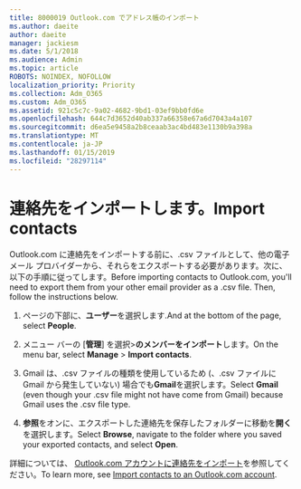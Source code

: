 ```yaml
---
title: 8000019 Outlook.com でアドレス帳のインポート
ms.author: daeite
author: daeite
manager: jackiesm
ms.date: 5/1/2018
ms.audience: Admin
ms.topic: article
ROBOTS: NOINDEX, NOFOLLOW
localization_priority: Priority
ms.collection: Adm_O365
ms.custom: Adm_O365
ms.assetid: 921c5c7c-9a02-4682-9bd1-03ef9bb0fd6e
ms.openlocfilehash: 644c7d3652d40ab337a66358e67a6d7043a4a107
ms.sourcegitcommit: d6ea5e9458a2b8ceaab3ac4bd483e1130b9a398a
ms.translationtype: MT
ms.contentlocale: ja-JP
ms.lasthandoff: 01/15/2019
ms.locfileid: "28297114"
---
```

# <a name="import-contacts"></a><span data-ttu-id="bd85d-102">連絡先をインポートします。</span><span class="sxs-lookup"><span data-stu-id="bd85d-102">Import contacts</span></span>

<span data-ttu-id="bd85d-p101">Outlook.com に連絡先をインポートする前に、.csv ファイルとして、他の電子メール プロバイダーから、それらをエクスポートする必要があります。次に、以下の手順に従ってします。</span><span class="sxs-lookup"><span data-stu-id="bd85d-p101">Before importing contacts to Outlook.com, you'll need to export them from your other email provider as a .csv file. Then, follow the instructions below.</span></span>
  
1. <span data-ttu-id="bd85d-105">ページの下部に、**ユーザー**を選択します.</span><span class="sxs-lookup"><span data-stu-id="bd85d-105">And at the bottom of the page, select **People**.</span></span> 
    
2. <span data-ttu-id="bd85d-106">メニュー バーの [**管理**] を選択\>**のメンバーをインポート**します。</span><span class="sxs-lookup"><span data-stu-id="bd85d-106">On the menu bar, select **Manage** \> **Import contacts**.</span></span> 
    
3. <span data-ttu-id="bd85d-107">Gmail は、.csv ファイルの種類を使用しているため (、.csv ファイルに Gmail から発生していない) 場合でも**Gmail**を選択します。</span><span class="sxs-lookup"><span data-stu-id="bd85d-107">Select **Gmail** (even though your .csv file might not have come from Gmail) because Gmail uses the .csv file type.</span></span> 
    
4. <span data-ttu-id="bd85d-108">**参照**をオンに、エクスポートした連絡先を保存したフォルダーに移動を**開く**を選択します。</span><span class="sxs-lookup"><span data-stu-id="bd85d-108">Select **Browse**, navigate to the folder where you saved your exported contacts, and select **Open**.</span></span> 
    
<span data-ttu-id="bd85d-109">詳細については、 [Outlook.com アカウントに連絡先をインポート](https://go.microsoft.com/fwlink/p/?linkid=873136)を参照してください。</span><span class="sxs-lookup"><span data-stu-id="bd85d-109">To learn more, see [Import contacts to an Outlook.com account](https://go.microsoft.com/fwlink/p/?linkid=873136).</span></span>
  

